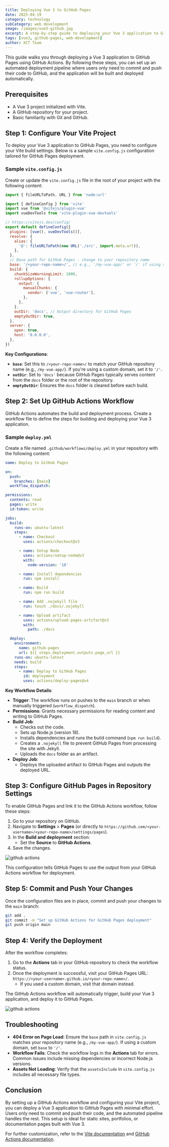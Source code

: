 ```yaml
---
title: Deploying Vue 3 to GitHub Pages
date: 2025-04-19
category: technology
subCategory: web development
image: /images/vue3-github.jpg
excerpt: A step-by-step guide to deploying your Vue 3 application to GitHub Pages.
tags: [vue3, github-pages, web-development]
author: XCT Team
---
```


This guide walks you through deploying a Vue 3 application to GitHub Pages using GitHub Actions. By following these steps, you can set up an automated deployment pipeline where users only need to commit and push their code to GitHub, and the application will be built and deployed automatically.

## Prerequisites

- A Vue 3 project initialized with Vite.
- A GitHub repository for your project.
- Basic familiarity with Git and GitHub.

## Step 1: Configure Your Vite Project

To deploy your Vue 3 application to GitHub Pages, you need to configure your Vite build settings. Below is a sample `vite.config.js` configuration tailored for GitHub Pages deployment.

### Sample `vite.config.js`

Create or update the `vite.config.js` file in the root of your project with the following content:

```javascript
import { fileURLToPath, URL } from 'node:url'

import { defineConfig } from 'vite'
import vue from '@vitejs/plugin-vue'
import vueDevTools from 'vite-plugin-vue-devtools'

// https://vitejs.dev/config/
export default defineConfig({
  plugins: [vue(), vueDevTools()],
  resolve: {
    alias: {
      '@': fileURLToPath(new URL('./src', import.meta.url)),
    },
  },
  // Base path for GitHub Pages - change to your repository name
  base: '/<your-repo-name>/', // e.g., '/my-vue-app/' or '/' if using a custom domain
  build: {
    chunkSizeWarningLimit: 1000,
    rollupOptions: {
      output: {
        manualChunks: {
          vendor: ['vue', 'vue-router'],
        },
      },
    },
    outDir: 'docs', // Output directory for GitHub Pages
    emptyOutDir: true,
  },
  server: {
    open: true,
    host: '0.0.0.0',
  },
})
```

**Key Configurations**:

- **`base`**: Set this to `/<your-repo-name>/` to match your GitHub repository name (e.g., `/my-vue-app/`). If you're using a custom domain, set it to `'/'`.
- **`outDir`**: Set to `'docs'` because GitHub Pages typically serves content from the `docs` folder or the root of the repository.
- **`emptyOutDir`**: Ensures the `docs` folder is cleared before each build.

## Step 2: Set Up GitHub Actions Workflow

GitHub Actions automates the build and deployment process. Create a workflow file to define the steps for building and deploying your Vue 3 application.

### Sample `deploy.yml`

Create a file named `.github/workflows/deploy.yml` in your repository with the following content:

```yaml
name: Deploy to GitHub Pages

on:
  push:
    branches: [main]
  workflow_dispatch:

permissions:
  contents: read
  pages: write
  id-token: write

jobs:
  build:
    runs-on: ubuntu-latest
    steps:
      - name: Checkout
        uses: actions/checkout@v3

      - name: Setup Node
        uses: actions/setup-node@v3
        with:
          node-version: '18'

      - name: Install dependencies
        run: npm install

      - name: Build
        run: npm run build

      - name: Add .nojekyll file
        run: touch ./docs/.nojekyll

      - name: Upload artifact
        uses: actions/upload-pages-artifact@v3
        with:
          path: ./docs

  deploy:
    environment:
      name: github-pages
      url: ${{ steps.deployment.outputs.page_url }}
    runs-on: ubuntu-latest
    needs: build
    steps:
      - name: Deploy to GitHub Pages
        id: deployment
        uses: actions/deploy-pages@v4
```

**Key Workflow Details**:

- **Trigger**: The workflow runs on pushes to the `main` branch or when manually triggered (`workflow_dispatch`).
- **Permissions**: Grants necessary permissions for reading content and writing to GitHub Pages.
- **Build Job**:
  - Checks out the code.
  - Sets up Node.js (version 18).
  - Installs dependencies and runs the build command (`npm run build`).
  - Creates a `.nojekyll` file to prevent GitHub Pages from processing the site with Jekyll.
  - Uploads the `docs` folder as an artifact.
- **Deploy Job**:
  - Deploys the uploaded artifact to GitHub Pages and outputs the deployed URL.

## Step 3: Configure GitHub Pages in Repository Settings

To enable GitHub Pages and link it to the GitHub Actions workflow, follow these steps:

1. Go to your repository on GitHub.
2. Navigate to **Settings** > **Pages** (or directly to `https://github.com/<your-username>/<your-repo-name>/settings/pages`).
3. In the **Build and deployment** section:
   - Set the **Source** to **GitHub Actions**.
4. Save the changes.

![github actions](/images/vue3githubpage/Screenshot_1.png)

This configuration tells GitHub Pages to use the output from your GitHub Actions workflow for deployment.

## Step 5: Commit and Push Your Changes

Once the configuration files are in place, commit and push your changes to the `main` branch:

```bash
git add .
git commit -m "Set up GitHub Actions for GitHub Pages deployment"
git push origin main
```

## Step 4: Verify the Deployment

After the workflow completes:

1. Go to the **Actions** tab in your GitHub repository to check the workflow status.
2. Once the deployment is successful, visit your GitHub Pages URL: `https://<your-username>.github.io/<your-repo-name>/`.
   - If you used a custom domain, visit that domain instead.

The GitHub Actions workflow will automatically trigger, build your Vue 3 application, and deploy it to GitHub Pages.

![github actions](/images/vue3githubpage/Screenshot_2.png)

## Troubleshooting

- **404 Error on Page Load**: Ensure the `base` path in `vite.config.js` matches your repository name (e.g., `/my-vue-app/`). If using a custom domain, set `base` to `'/'`.
- **Workflow Fails**: Check the workflow logs in the **Actions** tab for errors. Common issues include missing dependencies or incorrect Node.js versions.
- **Assets Not Loading**: Verify that the `assetsInclude` in `vite.config.js` includes all necessary file types.

## Conclusion

By setting up a GitHub Actions workflow and configuring your Vite project, you can deploy a Vue 3 application to GitHub Pages with minimal effort. Users only need to commit and push their code, and the automated pipeline handles the rest. This setup is ideal for static sites, portfolios, or documentation pages built with Vue 3.

For further customization, refer to the [Vite documentation](https://vitejs.dev/) and [GitHub Actions documentation](https://docs.github.com/en/actions).
